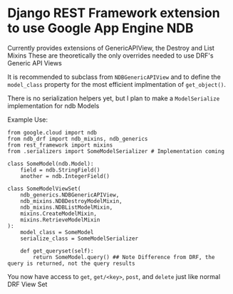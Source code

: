 # Django REST Framework extension to use Google App Engine NDB

Currently provides extensions of GenericAPIView, the Destroy and List Mixins
These are theoretically the only overrides needed to use DRF's Generic API Views

It is recommended to subclass from `NDBGenericAPIView` and to define the `model_class`
property for the most efficient implmentation of `get_object()`.

There is no serialization helpers yet, but I plan to make a `ModelSerialize` implementation for ndb Models

Example Use:
```
from google.cloud import ndb
from ndb_drf import ndb_mixins, ndb_generics
from rest_framework import mixins
from .serializers import SomeModelSerializer # Implementation coming

class SomeModel(ndb.Model):
    field = ndb.StringField()
    another = ndb.IntegerField()

class SomeModelViewSet(
    ndb_generics.NDBGenericAPIView,
    ndb_mixins.NDBDestroyModelMixin,
    ndb_mixins.NDBListModelMixin,
    mixins.CreateModelMixin,
    mixins.RetrieveModelMixin
):
    model_class = SomeModel
    serialize_class = SomeModelSerializer

    def get_queryset(self):
        return SomeModel.query() ## Note Difference from DRF, the query is returned, not the query results
```
You now have access to `get`, `get/<key>`, `post`, and `delete` just like normal DRF View Set
